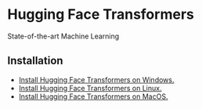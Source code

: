 # Hugging Face Transformers

State-of-the-art Machine Learning

## Installation

- [Install Hugging Face Transformers on Windows.](https://www.libexplainer.com/huggingface/transformers/transformers_installation.html#windows)
- [Install Hugging Face Transformers on Linux.](https://www.libexplainer.com/huggingface/transformers/transformers_installation.html#linux)
- [Install Hugging Face Transformers on MacOS.](https://www.libexplainer.com/huggingface/transformers/transformers_installation.html#macos)
